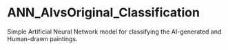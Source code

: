 # ANN_AIvsOriginal_Classification
Simple Artificial Neural Network model for classifying the AI-generated and Human-drawn paintings. 
